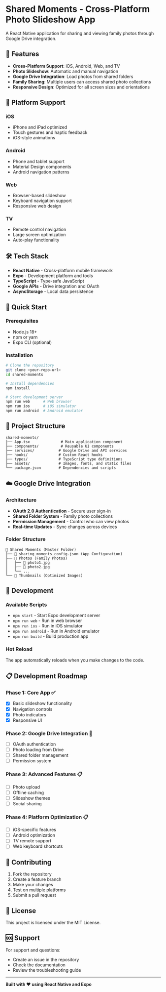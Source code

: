 # Shared Moments - Cross-Platform Photo Slideshow App

A React Native application for sharing and viewing family photos through Google Drive integration.

## 🚀 Features

- **Cross-Platform Support**: iOS, Android, Web, and TV
- **Photo Slideshow**: Automatic and manual navigation
- **Google Drive Integration**: Load photos from shared folders
- **Family Sharing**: Multiple users can access shared photo collections
- **Responsive Design**: Optimized for all screen sizes and orientations

## 📱 Platform Support

### iOS
- iPhone and iPad optimized
- Touch gestures and haptic feedback
- iOS-style animations

### Android  
- Phone and tablet support
- Material Design components
- Android navigation patterns

### Web
- Browser-based slideshow
- Keyboard navigation support
- Responsive web design

### TV
- Remote control navigation
- Large screen optimization
- Auto-play functionality

## 🛠️ Tech Stack

- **React Native** - Cross-platform mobile framework
- **Expo** - Development platform and tools
- **TypeScript** - Type-safe JavaScript
- **Google APIs** - Drive integration and OAuth
- **AsyncStorage** - Local data persistence

## 🚀 Quick Start

### Prerequisites
- Node.js 18+ 
- npm or yarn
- Expo CLI (optional)

### Installation
```bash
# Clone the repository
git clone <your-repo-url>
cd shared-moments

# Install dependencies
npm install

# Start development server
npm run web      # Web browser
npm run ios      # iOS simulator
npm run android  # Android emulator
```

## 📁 Project Structure

```
shared-moments/
├── App.tsx              # Main application component
├── components/          # Reusable UI components
├── services/           # Google Drive and API services
├── hooks/              # Custom React hooks
├── types/              # TypeScript type definitions
├── assets/             # Images, fonts, and static files
└── package.json        # Dependencies and scripts
```

## ☁️ Google Drive Integration

### Architecture
- **OAuth 2.0 Authentication** - Secure user sign-in
- **Shared Folder System** - Family photo collections
- **Permission Management** - Control who can view photos
- **Real-time Updates** - Sync changes across devices

### Folder Structure
```
📁 Shared Moments (Master Folder)
├── 📄 sharing_moments_config.json (App Configuration)
├── 📁 Photos (Family Photos)
│   ├── 📸 photo1.jpg
│   ├── 📸 photo2.jpg
│   └── ...
└── 📁 Thumbnails (Optimized Images)
```

## 🔧 Development

### Available Scripts
- `npm start` - Start Expo development server
- `npm run web` - Run in web browser
- `npm run ios` - Run in iOS simulator
- `npm run android` - Run in Android emulator
- `npm run build` - Build production app

### Hot Reload
The app automatically reloads when you make changes to the code.

## 📋 Development Roadmap

### Phase 1: Core App ✅
- [x] Basic slideshow functionality
- [x] Navigation controls
- [x] Photo indicators
- [x] Responsive UI

### Phase 2: Google Drive Integration 🔄
- [ ] OAuth authentication
- [ ] Photo loading from Drive
- [ ] Shared folder management
- [ ] Permission system

### Phase 3: Advanced Features 📋
- [ ] Photo upload
- [ ] Offline caching
- [ ] Slideshow themes
- [ ] Social sharing

### Phase 4: Platform Optimization 📋
- [ ] iOS-specific features
- [ ] Android optimization
- [ ] TV remote support
- [ ] Web keyboard shortcuts

## 🤝 Contributing

1. Fork the repository
2. Create a feature branch
3. Make your changes
4. Test on multiple platforms
5. Submit a pull request

## 📄 License

This project is licensed under the MIT License.

## 🆘 Support

For support and questions:
- Create an issue in the repository
- Check the documentation
- Review the troubleshooting guide

---

**Built with ❤️ using React Native and Expo**
